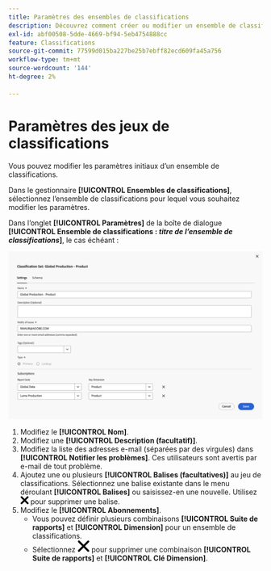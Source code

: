 ```yaml
---
title: Paramètres des ensembles de classifications
description: Découvrez comment créer ou modifier un ensemble de classifications.
exl-id: abf00508-5dde-4669-bf94-5eb4754888cc
feature: Classifications
source-git-commit: 77599d015ba227be25b7ebff82ecd609fa45a756
workflow-type: tm+mt
source-wordcount: '144'
ht-degree: 2%

---
```


# Paramètres des jeux de classifications

Vous pouvez modifier les paramètres initiaux d’un ensemble de classifications.

Dans le gestionnaire **[!UICONTROL Ensembles de classifications]**, sélectionnez l’ensemble de classifications pour lequel vous souhaitez modifier les paramètres.

Dans l’onglet **[!UICONTROL Paramètres]** de la boîte de dialogue **[!UICONTROL Ensemble de classifications : _titre de l’ensemble de classifications_]**, le cas échéant :

![Ensembles de classifications - Paramètres](assets/classification-sets-settings.png)

1. Modifiez le **[!UICONTROL Nom]**.
1. Modifiez une **[!UICONTROL Description (facultatif)]**.
1. Modifiez la liste des adresses e-mail (séparées par des virgules) dans **[!UICONTROL Notifier les problèmes]**. Ces utilisateurs sont avertis par e-mail de tout problème.
1. Ajoutez une ou plusieurs **[!UICONTROL Balises (facultatives)]** au jeu de classifications. Sélectionnez une balise existante dans le menu déroulant **[!UICONTROL Balises]** ou saisissez-en une nouvelle. Utilisez ![CrossSize100](/help/assets/icons/CrossSize100.svg) pour supprimer une balise.
1. Modifiez le **[!UICONTROL Abonnements]**.
   * Vous pouvez définir plusieurs combinaisons **[!UICONTROL Suite de rapports]** et **[!UICONTROL Dimension]** pour un ensemble de classifications.
   * Sélectionnez ![CrossSize400](/help/assets/icons/CrossSize400.svg) pour supprimer une combinaison **[!UICONTROL Suite de rapports]** et **[!UICONTROL Clé Dimension]**.


<!--

Configure a classification set's settings.

**[!UICONTROL Components]** > **[!UICONTROL Classification sets]** > **[!UICONTROL Sets]** > Click the desired classification set name > **[!UICONTROL Settings]**

![classification set settings](../../assets/classification-set-settings.png)

The following fields are available in this tab:

* **[!UICONTROL Name]**: The classification set name.
* **[!UICONTROL Description]**: The description for the classification set.
* **[!UICONTROL Notify of issues]**: A comma-delimited list of email addresses that are notified of issues with this classification set.
* **[!UICONTROL Tags]**: Add one or more tags to the selected classification set. Tags allow you to organize or group classification sets so that it is easier to locate them in the future.
* **[!UICONTROL Type]**: The type of classification between [!UICONTROL Primary] and [!UICONTROL Lookup]. Primary classifications are typically used. You cannot alter a classification set's type after it is created.
* **[!UICONTROL Subscriptions]**: The report suite and dimension combinations that the classification set applies to.

-->